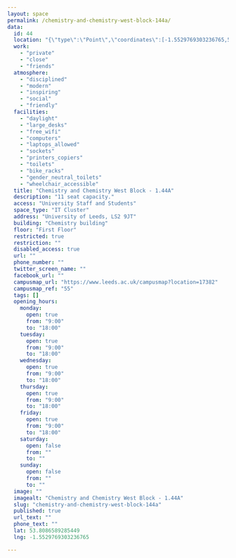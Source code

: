 ```yaml
---
layout: space
permalink: /chemistry-and-chemistry-west-block-144a/
data:
  id: 44
  location: "{\"type\":\"Point\",\"coordinates\":[-1.5529769303236765,53.8086589285449]}"
  work:
    - "private"
    - "close"
    - "friends"
  atmosphere:
    - "disciplined"
    - "modern"
    - "inspiring"
    - "social"
    - "friendly"
  facilities:
    - "daylight"
    - "large_desks"
    - "free_wifi"
    - "computers"
    - "laptops_allowed"
    - "sockets"
    - "printers_copiers"
    - "toilets"
    - "bike_racks"
    - "gender_neutral_toilets"
    - "wheelchair_accessible"
  title: "Chemistry and Chemistry West Block - 1.44A"
  description: "11 seat capacity."
  access: "University Staff and Students"
  space_type: "IT Cluster"
  address: "University of Leeds, LS2 9JT"
  building: "Chemistry building"
  floor: "First Floor"
  restricted: true
  restriction: ""
  disabled_access: true
  url: ""
  phone_number: ""
  twitter_screen_name: ""
  facebook_url: ""
  campusmap_url: "https://www.leeds.ac.uk/campusmap?location=17382"
  campusmap_ref: "55"
  tags: []
  opening_hours:
    monday:
      open: true
      from: "9:00"
      to: "18:00"
    tuesday:
      open: true
      from: "9:00"
      to: "18:00"
    wednesday:
      open: true
      from: "9:00"
      to: "18:00"
    thursday:
      open: true
      from: "9:00"
      to: "18:00"
    friday:
      open: true
      from: "9:00"
      to: "18:00"
    saturday:
      open: false
      from: ""
      to: ""
    sunday:
      open: false
      from: ""
      to: ""
  image: ""
  imagealt: "Chemistry and Chemistry West Block - 1.44A"
  slug: "chemistry-and-chemistry-west-block-144a"
  published: true
  url_text: ""
  phone_text: ""
  lat: 53.8086589285449
  lng: -1.5529769303236765

---
```

